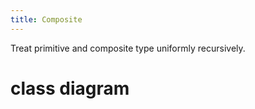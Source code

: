```yaml
---
title: Composite
---
```


Treat primitive and composite type uniformly recursively.

# class diagram
<script type="text/uml" class="uml">
[Client]
[Component | Operation(); Add(Component); Remove(Component); GetChild(int)]
[Leaf | Operation()]
[Composite | Operation(); Add; Remove; GetChild]

[Leaf]-:>[Component]
[Composite]-:>[Component]
[Composite]children o->[Component]

[Composite]--[<note>for all g in children {g.Operation();}]
</script>
